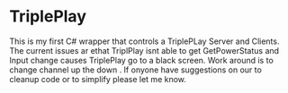# TriplePlay
This is my first C# wrapper that controls a TriplePLay Server and Clients.
The current issues ar ethat TriplPlay isnt able to get GetPowerStatus and Input change causes TriplePlay go to a black screen. Work around is to change channel up the down .
If onyone have suggestions on our to cleanup code or to simplify please let me know.
